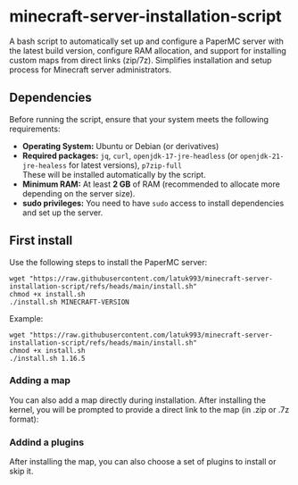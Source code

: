 # minecraft-server-installation-script
A bash script to automatically set up and configure a PaperMC server with the latest build version, configure RAM allocation, and support for installing custom maps from direct links (zip/7z). Simplifies installation and setup process for Minecraft server administrators.

## Dependencies

Before running the script, ensure that your system meets the following requirements:

- **Operating System:** Ubuntu or Debian (or derivatives)
- **Required packages:** `jq`, `curl`, `openjdk-17-jre-headless` (or `openjdk-21-jre-healess` for latest versions), `p7zip-full`  
  These will be installed automatically by the script.
- **Minimum RAM:** At least **2 GB** of RAM (recommended to allocate more depending on the server size).
- **sudo privileges:** You need to have `sudo` access to install dependencies and set up the server.

## First install

Use the following steps to install the PaperMC server:

```shell
wget "https://raw.githubusercontent.com/latuk993/minecraft-server-installation-script/refs/heads/main/install.sh"
chmod +x install.sh
./install.sh MINECRAFT-VERSION
```

Example:

```shell
wget "https://raw.githubusercontent.com/latuk993/minecraft-server-installation-script/refs/heads/main/install.sh"
chmod +x install.sh
./install.sh 1.16.5
```

### Adding a map
You can also add a map directly during installation. After installing the kernel, you will be prompted to provide a direct link to the map (in .zip or .7z format):

### Addind a plugins
After installing the map, you can also choose a set of plugins to install or skip it.
